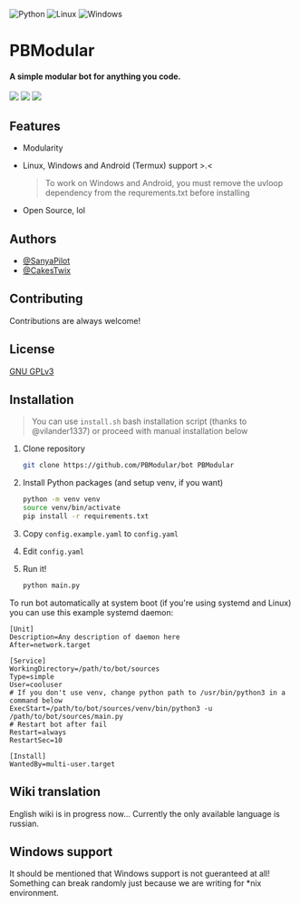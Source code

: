 ![Python](https://img.shields.io/badge/python-3670A0?style=for-the-badge&logo=python&logoColor=ffdd54) ![Linux](https://img.shields.io/badge/Linux-FCC624?style=for-the-badge&logo=linux&logoColor=black) ![Windows](https://img.shields.io/badge/Windows-0078D6?style=for-the-badge&logo=windows11&logoColor=white)

# PBModular

#### A simple modular bot for anything you code.

![](https://img.shields.io/github/languages/code-size/SanyaPilot/PBModular) ![](https://img.shields.io/github/license/SanyaPilot/PBModular) ![](https://img.shields.io/badge/python-%3E%203.9-blue)


## Features

- Modularity

- Linux, Windows and Android (Termux) support >.<

  > To work on Windows and Android, you must remove the uvloop dependency from the requrements.txt before installing

- Open Source, lol

## Authors

- [@SanyaPilot](https://github.com/SanyaPilot)
- [@CakesTwix](https://github.com/CakesTwix)

## Contributing

Contributions are always welcome!

## License

[GNU GPLv3](https://github.com/SanyaPilot/PBModular/blob/master/LICENSE)

## Installation

> You can use `install.sh` bash installation script (thanks to @vilander1337) or proceed with manual installation below

1. Clone repository  
   
   ```bash
   git clone https://github.com/PBModular/bot PBModular
   ```

2. Install Python packages (and setup venv, if you want)
   
   ```bash
   python -m venv venv
   source venv/bin/activate
   pip install -r requirements.txt
   ```

3. Copy `config.example.yaml` to `config.yaml`

4. Edit `config.yaml`

5. Run it!
   
   ```bash
   python main.py
   ```

To run bot automatically at system boot (if you're using systemd and Linux) you can use this example systemd daemon:

```systemd
[Unit]
Description=Any description of daemon here
After=network.target

[Service]
WorkingDirectory=/path/to/bot/sources
Type=simple
User=cooluser
# If you don't use venv, change python path to /usr/bin/python3 in a command below
ExecStart=/path/to/bot/sources/venv/bin/python3 -u /path/to/bot/sources/main.py
# Restart bot after fail
Restart=always
RestartSec=10

[Install]
WantedBy=multi-user.target
```

## Wiki translation

English wiki is in progress now... Currently the only available language is russian.

## Windows support
It should be mentioned that Windows support is not gueranteed at all! Something can break randomly just because we are writing for *nix environment.

